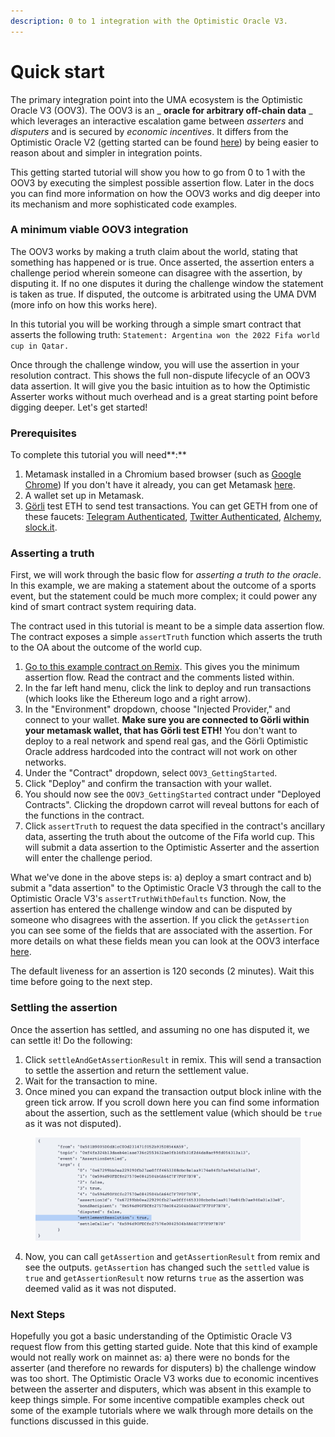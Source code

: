 ```yaml
---
description: 0 to 1 integration with the Optimistic Oracle V3.
---
```


# Quick start

The primary integration point into the UMA ecosystem is the Optimistic Oracle V3 (OOV3). The OOV3 is an _ **oracle for arbitrary off-chain data** _ which leverages an interactive escalation game between _asserters_ and _disputers_ and is secured by _economic incentives_. It differs from the Optimistic Oracle V2 (getting started can be found [here](optimistic-oracle/getting-started.md)) by being easier to reason about and simpler in integration points.

This getting started tutorial will show you how to go from 0 to 1 with the OOV3 by executing the simplest possible assertion flow. Later in the docs you can find more information on how the OOV3 works and dig deeper into its mechanism and more sophisticated code examples.&#x20;

### **A minimum viable OOV3 integration**

The OOV3 works by making a truth claim about the world, stating that something has happened or is true. Once asserted, the assertion enters a challenge period wherein someone can disagree with the assertion, by disputing it. If no one disputes it during the challenge window the statement is taken as true. If disputed, the outcome is arbitrated using the UMA DVM (more info on how this works here).&#x20;

In this tutorial you will be working through a simple smart contract that asserts the following truth: `Statement: Argentina won the 2022 Fifa world cup in Qatar.`&#x20;

Once through the challenge window, you will use the assertion in your resolution contract. This shows the full non-dispute lifecycle of an OOV3 data assertion. It will give you the basic intuition as to how the Optimistic Asserter works without much overhead and is a great starting point before digging deeper.  Let's get started!

### **Prerequisites**

To complete this tutorial you will need**:**

1. Metamask installed in a Chromium based browser (such as [Google Chrome](https://www.google.com/chrome/)) If you don't have it already, you can get Metamask [here](https://metamask.io/).
2. A wallet set up in Metamask.
3. [Görli](https://goerli.net/) test ETH to send test transactions. You can get GETH from one of these faucets: [Telegram Authenticated](https://goerli-faucet.com/), [Twitter Authenticated](https://goerli-faucet.mudit.blog/), [Alchemy](https://goerlifaucet.com/), [slock.it](https://goerli-faucet.slock.it/).

### Asserting a truth

First, we will work through the basic flow for _asserting a truth to the oracle_. In this example, we are making a statement about the outcome of a sports event, but the statement could be much more complex; it could power any kind of smart contract system requiring data.&#x20;

The contract used in this tutorial is meant to be a simple data assertion flow. The contract exposes a simple `assertTruth` function which asserts the truth to the OA about the outcome of the world cup.

1. [Go to this example contract on Remix](https://remix.ethereum.org/#activate=solidity,fileManager\&version=soljson-v0.8.16+commit.07a7930e.js\&optimize=false\&runs=200\&gist=17a8a29b2f8ae432e8bac0b88cff8bb1\&call=fileManager//open//gist-17a8a29b2f8ae432e8bac0b88cff8bb1/OOV3\_GettingStarted.sol). This gives you the minimum assertion flow. Read the contract and the comments listed within.
2. In the far left hand menu, click the link to deploy and run transactions (which looks like the Ethereum logo and a right arrow).
3. In the "Environment" dropdown, choose "Injected Provider," and connect to your wallet. **Make sure you are connected to Görli within your metamask wallet, that has Görli test ETH!** You don't want to deploy to a real network and spend real gas, and the Görli Optimistic Oracle address hardcoded into the contract will not work on other networks.
4. Under the "Contract" dropdown, select `OOV3_GettingStarted`.
5. Click "Deploy" and confirm the transaction with your wallet.
6. You should now see the `OOV3_GettingStarted` contract under "Deployed Contracts". Clicking the dropdown carrot will reveal buttons for each of the functions in the contract.
7. Click `assertTruth` to request the data specified in the contract's ancillary data, asserting the truth about the outcome of the Fifa world cup. This will submit a data assertion to the Optimistic Asserter and the assertion will enter the challenge period.

What we've done in the above steps is: a) deploy a smart contract and b) submit a "data assertion" to the Optimistic Oracle V3 through the call to the Optimistic Oracle V3's `assertTruthWithDefaults` function. Now, the assertion has entered the challenge window and can be disputed by someone who disagrees with the assertion. If you click the `getAssertion` you can see some of the fields that are associated with the assertion. For more details on what these fields mean you can look at the OOV3 interface [here](https://github.com/UMAprotocol/protocol/blob/7a93650a7494eaee83756382a18ecf11314499cf/packages/core/contracts/optimistic-oracle-v3/interfaces/OptimisticOracleV3Interface.sol).

The default liveness for an assertion is 120 seconds (2 minutes). Wait this time before going to the next step.

### Settling the assertion

Once the assertion has settled, and assuming no one has disputed it, we can settle it! Do the following:

1. Click `settleAndGetAssertionResult` in remix. This will send a transaction to settle the assertion and return the settlement value.
2. Wait for the transaction to mine.
3. Once mined you can expand the transaction output block inline with the green tick arrow. If you scroll down here you can find some information about the assertion, such as the settlement value (which should be `true` as it was not disputed).

<figure><img src="../.gitbook/assets/2023-02-02 at 14.39.21@2x.png" alt=""><figcaption></figcaption></figure>

4. Now, you can call `getAssertion` and `getAssertionResult` from remix and see the outputs. `getAssertion` has changed such the `settled` value is `true` and `getAssertionResult` now returns `true` as the assertion was deemed valid as it was not disputed.

### Next Steps

Hopefully you got a basic understanding of the Optimistic Oracle V3 request flow from this getting started guide. Note that this kind of example would not really work on mainnet as: a) there were no bonds for the asserter (and therefore no rewards for disputers) b) the challenge window was too short. The Optimistic Oracle V3 works due to economic incentives between the asserter and disputers, which was absent in this example to keep things simple. For some incentive compatible examples check out some of the example tutorials where we walk through more details on the functions discussed in this guide.
